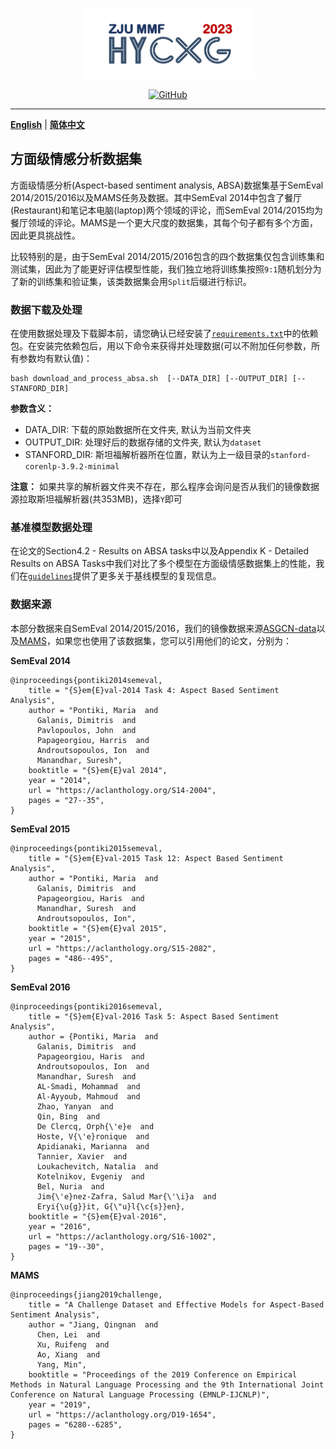 <p align="center" >
    <a href="https://github.com/xlxwalex/HyCxG/tree/main/data">
    <br>
    <img src="https://github.com/xlxwalex/HyCxG/blob/main/figures/sub-logo.png" width="275"/>
    <br>
    </a>
</p>
<p align="center">
    <a href="https://github.com/xlxwalex/HyCxG/blob/main/LICENSE">
        <img alt="GitHub" src="https://img.shields.io/github/license/xlxwalex/HyCxG.svg?color=blue&style=flat-square">
    </a>
</p>

---
[**English**](https://github.com/xlxwalex/HyCxG/tree/main/data/ABSA) | [**简体中文**](https://github.com/xlxwalex/HyCxG/tree/main/data/ABSA/README_ZH.md)
## 方面级情感分析数据集

方面级情感分析(Aspect-based sentiment analysis, ABSA)数据集基于SemEval 2014/2015/2016以及MAMS任务及数据。其中SemEval 2014中包含了餐厅(Restaurant)和笔记本电脑(laptop)两个领域的评论，而SemEval 2014/2015均为餐厅领域的评论。MAMS是一个更大尺度的数据集，其每个句子都有多个方面，因此更具挑战性。

比较特别的是，由于SemEval 2014/2015/2016包含的四个数据集仅包含训练集和测试集，因此为了能更好评估模型性能，我们独立地将训练集按照`9:1`随机划分为了新的训练集和验证集，该类数据集会用`Split`后缀进行标识。

### 数据下载及处理
在使用数据处理及下载脚本前，请您确认已经安装了[`requirements.txt`](https://github.com/xlxwalex/HyCxG/blob/main/requirements.txt)中的依赖包。在安装完依赖包后，用以下命令来获得并处理数据(可以不附加任何参数，所有参数均有默认值)：
```shell
bash download_and_process_absa.sh  [--DATA_DIR] [--OUTPUT_DIR] [--STANFORD_DIR]
```
**参数含义：**
+ DATA_DIR: 下载的原始数据所在文件夹, 默认为当前文件夹
+ OUTPUT_DIR: 处理好后的数据存储的文件夹, 默认为`dataset`
+ STANFORD_DIR: 斯坦福解析器所在位置，默认为上一级目录的`stanford-corenlp-3.9.2-minimal`

**注意：** 如果共享的解析器文件夹不存在，那么程序会询问是否从我们的镜像数据源拉取斯坦福解析器(共353MB)，选择`Y`即可

### 基准模型数据处理
在论文的Section4.2 - Results on ABSA tasks中以及Appendix K - Detailed Results on ABSA Tasks中我们对比了多个模型在方面级情感数据集上的性能，我们在[`guidelines`](https://github.com/xlxwalex/HyCxG/tree/main/guidelines)提供了更多关于基线模型的复现信息。

### 数据来源
本部分数据来自SemEval 2014/2015/2016，我们的镜像数据来源[ASGCN-data](https://github.com/GeneZC/ASGCN/tree/master/datasets)以及[MAMS](https://github.com/siat-nlp/MAMS-for-ABSA)，如果您也使用了该数据集，您可以引用他们的论文，分别为：

**SemEval 2014**
```
@inproceedings{pontiki2014semeval,
    title = "{S}em{E}val-2014 Task 4: Aspect Based Sentiment Analysis",
    author = "Pontiki, Maria  and
      Galanis, Dimitris  and
      Pavlopoulos, John  and
      Papageorgiou, Harris  and
      Androutsopoulos, Ion  and
      Manandhar, Suresh",
    booktitle = "{S}em{E}val 2014",
    year = "2014",
    url = "https://aclanthology.org/S14-2004",
    pages = "27--35",
}
```
**SemEval 2015**
```
@inproceedings{pontiki2015semeval,
    title = "{S}em{E}val-2015 Task 12: Aspect Based Sentiment Analysis",
    author = "Pontiki, Maria  and
      Galanis, Dimitris  and
      Papageorgiou, Haris  and
      Manandhar, Suresh  and
      Androutsopoulos, Ion",
    booktitle = "{S}em{E}val 2015",
    year = "2015",
    url = "https://aclanthology.org/S15-2082",
    pages = "486--495",
}
```
**SemEval 2016**
```
@inproceedings{pontiki2016semeval,
    title = "{S}em{E}val-2016 Task 5: Aspect Based Sentiment Analysis",
    author = {Pontiki, Maria  and
      Galanis, Dimitris  and
      Papageorgiou, Haris  and
      Androutsopoulos, Ion  and
      Manandhar, Suresh  and
      AL-Smadi, Mohammad  and
      Al-Ayyoub, Mahmoud  and
      Zhao, Yanyan  and
      Qin, Bing  and
      De Clercq, Orph{\'e}e  and
      Hoste, V{\'e}ronique  and
      Apidianaki, Marianna  and
      Tannier, Xavier  and
      Loukachevitch, Natalia  and
      Kotelnikov, Evgeniy  and
      Bel, Nuria  and
      Jim{\'e}nez-Zafra, Salud Mar{\'\i}a  and
      Eryi{\u{g}}it, G{\"u}l{\c{s}}en},
    booktitle = "{S}em{E}val-2016",
    year = "2016",
    url = "https://aclanthology.org/S16-1002",
    pages = "19--30",
}
```
**MAMS**
```
@inproceedings{jiang2019challenge,
    title = "A Challenge Dataset and Effective Models for Aspect-Based Sentiment Analysis",
    author = "Jiang, Qingnan  and
      Chen, Lei  and
      Xu, Ruifeng  and
      Ao, Xiang  and
      Yang, Min",
    booktitle = "Proceedings of the 2019 Conference on Empirical Methods in Natural Language Processing and the 9th International Joint Conference on Natural Language Processing (EMNLP-IJCNLP)",
    year = "2019",
    url = "https://aclanthology.org/D19-1654",
    pages = "6280--6285",
}
```